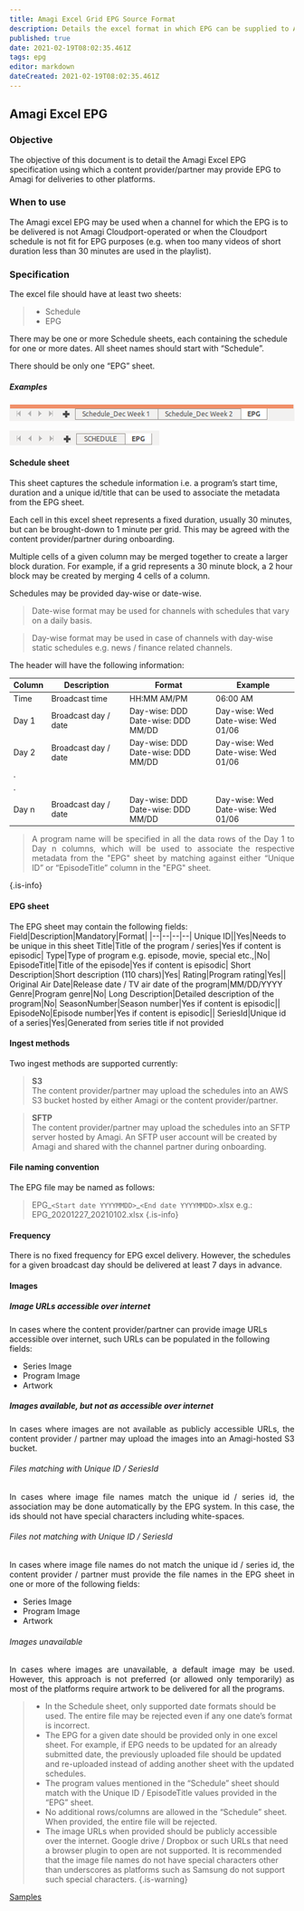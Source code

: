 ```yaml
---
title: Amagi Excel Grid EPG Source Format
description: Details the excel format in which EPG can be supplied to Amagi
published: true
date: 2021-02-19T08:02:35.461Z
tags: epg
editor: markdown
dateCreated: 2021-02-19T08:02:35.461Z
---
```


## Amagi Excel EPG
### Objective
The objective of this document is to detail the Amagi Excel EPG specification using which a content provider/partner may provide EPG to Amagi for deliveries to other platforms.

### When to use
The Amagi excel EPG may be used when a channel for which the EPG is to be delivered is not Amagi Cloudport-operated or when the Cloudport schedule is not fit for EPG purposes (e.g. when too many videos of short duration less than 30 minutes are used in the playlist). 

### Specification

The excel file should have at least two sheets:
> - Schedule
> - EPG

There may be one or more Schedule sheets, each containing the schedule for one or more dates. All sheet names should start with “Schedule”.

There should be only one “EPG” sheet. 
##### Examples
![multiple_schedule_sheets.png](/multiple_schedule_sheets.png)

![single_schedule_sheet.png](/single_schedule_sheet.png)

#### Schedule sheet
This sheet captures the schedule information i.e. a program’s start time, duration and a unique id/title that can be used to associate the metadata from the EPG sheet.

Each cell in this excel sheet represents a fixed duration, usually 30 minutes, but can be brought-down to 1 minute per grid. This may be agreed with the content provider/partner during onboarding. 

Multiple cells of a given column may be merged together to create a larger block duration. For example, if a grid represents a 30 minute block, a 2 hour block may be created by merging 4 cells of a column.

Schedules may be provided day-wise or date-wise. 
> Date-wise format may be used for channels with schedules that vary on a daily basis. 

>Day-wise format may be used in case of channels with day-wise static schedules e.g. news / finance related channels. 

The header will have the following information:

Column|Description|Format|Example
|--|--|--|--|
Time|Broadcast time|HH:MM AM/PM|06:00 AM
Day 1|Broadcast day / date|Day-wise: DDD<br/>Date-wise: DDD MM/DD|Day-wise: Wed<br/> Date-wise: Wed 01/06
Day 2|Broadcast day / date|Day-wise: DDD<br/>Date-wise: DDD MM/DD|Day-wise: Wed<br/>Date-wise: Wed 01/06
|.|||
|.|||
Day n|Broadcast day / date|Day-wise: DDD<br/>Date-wise: DDD MM/DD|Day-wise: Wed<br/>Date-wise: Wed 01/06

> <p align="justify">A program name will be specified in all the data rows of the Day 1 to Day n columns, which will be used to associate the respective metadata from the "EPG" sheet by matching against either “Unique ID” or “EpisodeTitle” column in the "EPG" sheet.</p>
{.is-info}


#### EPG sheet
The EPG sheet may contain the following fields:
Field|Description|Mandatory|Format|
|--|--|--|--|
Unique ID||Yes|Needs to be unique in this sheet
Title|Title of the program / series|Yes if content is episodic|
Type|Type of program e.g. episode, movie, special etc.,|No|
EpisodeTitle|Title of the episode|Yes if content is episodic|
Short Description|Short description (110 chars)|Yes|
Rating|Program rating|Yes||
Original Air Date|Release date / TV air date of the program|MM/DD/YYYY
Genre|Program genre|No|
Long Description|Detailed description of the program|No|
SeasonNumber|Season number|Yes if content is episodic||
EpisodeNo|Episode number|Yes if content is episodic||
SeriesId|Unique id of a series|Yes|Generated from series title if not provided

#### Ingest methods
Two ingest methods are supported currently:
> **S3**<br>
The content provider/partner may upload the schedules into an AWS S3 bucket hosted by either Amagi or the content provider/partner.

> **SFTP**<br/>
The content provider/partner may upload the schedules into an SFTP server hosted by Amagi. An SFTP user account will be created by Amagi and shared with the channel partner during onboarding.

#### File naming convention
The EPG file may be named as follows: 
> EPG_```<Start date YYYYMMDD>```_```<End date YYYYMMDD>```.xlsx
e.g.: EPG_20201227_20210102.xlsx
{.is-info}

#### Frequency
There is no fixed frequency for EPG excel delivery. However, the schedules for a given broadcast day should be delivered at least 7 days in advance. 
  
#### Images
  
##### Image URLs accessible over internet
In cases where the content provider/partner can provide image URLs accessible over internet, such URLs can be populated in the following fields:

- Series Image
- Program Image
- Artwork
  
##### Images available, but not as accessible over internet
<p align="justify">In cases where images are not available as publicly accessible URLs, the content provider / partner may upload the images into an Amagi-hosted S3 bucket.</p>
  
###### Files matching with Unique ID / SeriesId
<p align="justify">
In cases where image file names match the unique id / series id, the association may be done automatically by the EPG system. In this case, the ids should not have special characters including white-spaces.</p>

###### Files not matching with Unique ID / SeriesId
<p align="justify"> In cases where image file names do not match the unique id / series id, the content provider / partner must provide the file names in the EPG sheet in one or more of the following fields: </p>
  
- Series Image
- Program Image
- Artwork
  
###### Images unavailable
<p align="justify">In cases where images are unavailable, a default image may be used. However, this approach is not preferred (or allowed only temporarily) as most of the platforms require artwork to be delivered for all the programs.</p>
  
> - In the Schedule sheet, only supported date formats should be used. The entire file may be rejected even if any one date’s format is incorrect.
> - The EPG for a given date should be provided only in one excel sheet. For example, if EPG needs to be updated for an already submitted date, the previously uploaded file should be updated and re-uploaded instead of adding another sheet with the updated schedules.  
> - The program values mentioned in the “Schedule” sheet should match with the Unique ID / EpisodeTitle values provided in the “EPG” sheet.
> - No additional rows/columns are allowed in the “Schedule” sheet. When provided, the entire file will be rejected.   
> - The image URLs when provided should be publicly accessible over the internet. Google drive / Dropbox or such URLs that need a browser plugin to open are not supported. It is recommended that the image file names do not have special characters other than underscores as platforms such as Samsung do not support such special characters.
{.is-warning}
  
[Samples](https://drive.google.com/open?id=1agrh_jNOV3IuCwoSggB92GOQXX6ZHVbL)


